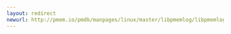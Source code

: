 ```yaml
---
layout: redirect
newurl: http://pmem.io/pmdk/manpages/linux/master/libpmemlog/libpmemlog.7.html
---
```

